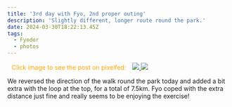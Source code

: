 ```yaml
---
title: '3rd day with Fyo, 2nd proper outing'
description: 'Slightly different, longer route round the park.'
date: 2024-03-30T18:22:13.45Z
tags:
  - Fyodor
  - photos
---
```

<span class="pixelcard">
  <span style="padding: 2%; color: orange;">Click image to see the post on pixelfed:</span>
  <span class="pixelitems">
    <a class="no-indicator" href="https://pix.thewalkingdeaf.social/i/web/post/679700559741727835">
      <img src="https://pix.thewalkingdeaf.social/storage/m/_v2/637734190710399001/062ac74bd-fb82c6/qfc79disMdUn/60Uu44ED0JUDsATr4o9IToAfKVad0Lxlo496KJLR.png"/>
    </a>
    <a class="no-indicator" href="https://pix.thewalkingdeaf.social/i/web/post/679702389698094193">
      <img src="https://pix.thewalkingdeaf.social/storage/m/_v2/637734190710399001/062ac74bd-fb82c6/PNTqyTBp2mRb/XbD1lHZrCew8XsYyB3Hu9BzkmiYmchSrIHNagxHc.png"/>
    </a>
  </span>
</span>

We reversed the direction of the walk round the park today and added a bit extra with the loop at the top, for a total of 7.5km. Fyo coped with the extra distance just fine and really seems to be enjoying the exercise!